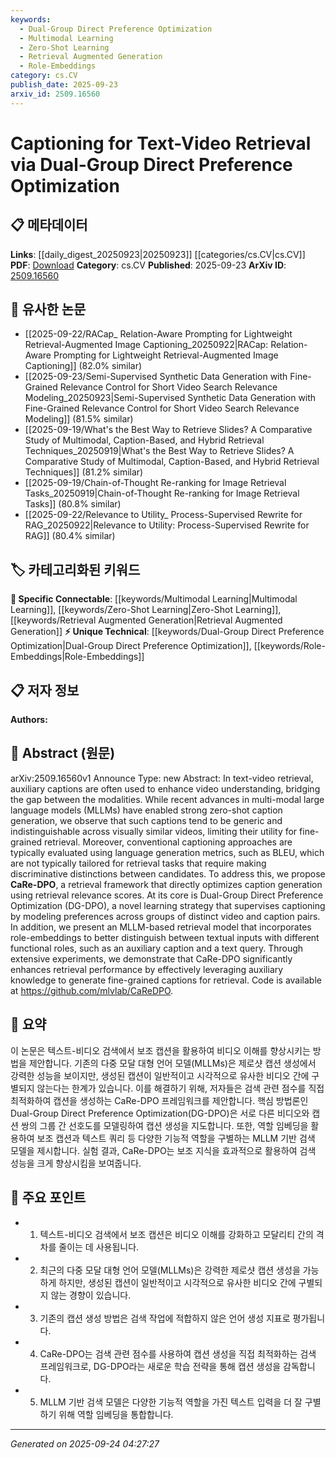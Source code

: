 ```yaml
---
keywords:
  - Dual-Group Direct Preference Optimization
  - Multimodal Learning
  - Zero-Shot Learning
  - Retrieval Augmented Generation
  - Role-Embeddings
category: cs.CV
publish_date: 2025-09-23
arxiv_id: 2509.16560
---
```


<!-- KEYWORD_LINKING_METADATA:
{
  "processed_timestamp": "2025-09-24T04:27:27.321188",
  "vocabulary_version": "1.0",
  "selected_keywords": [
    "Dual-Group Direct Preference Optimization",
    "Multimodal Learning",
    "Zero-Shot Learning",
    "Retrieval Augmented Generation",
    "Role-Embeddings"
  ],
  "rejected_keywords": [],
  "similarity_scores": {
    "Dual-Group Direct Preference Optimization": 0.92,
    "Multimodal Learning": 0.85,
    "Zero-Shot Learning": 0.87,
    "Retrieval Augmented Generation": 0.84,
    "Role-Embeddings": 0.8
  },
  "extraction_method": "AI_prompt_based",
  "budget_applied": true,
  "candidates_json": {
    "candidates": [
      {
        "surface": "Dual-Group Direct Preference Optimization",
        "canonical": "Dual-Group Direct Preference Optimization",
        "aliases": [
          "DG-DPO"
        ],
        "category": "unique_technical",
        "rationale": "This is a novel learning strategy introduced in the paper, crucial for linking discussions on optimization techniques in retrieval tasks.",
        "novelty_score": 0.85,
        "connectivity_score": 0.65,
        "specificity_score": 0.88,
        "link_intent_score": 0.92
      },
      {
        "surface": "Multimodal Large Language Models",
        "canonical": "Multimodal Learning",
        "aliases": [
          "MLLMs"
        ],
        "category": "specific_connectable",
        "rationale": "Links to the broader concept of integrating multiple modalities, which is key in modern AI systems.",
        "novelty_score": 0.45,
        "connectivity_score": 0.89,
        "specificity_score": 0.72,
        "link_intent_score": 0.85
      },
      {
        "surface": "Zero-Shot Caption Generation",
        "canonical": "Zero-Shot Learning",
        "aliases": [
          "Zero-Shot Captioning"
        ],
        "category": "specific_connectable",
        "rationale": "Connects to the growing field of zero-shot learning, particularly in generating content without task-specific data.",
        "novelty_score": 0.55,
        "connectivity_score": 0.88,
        "specificity_score": 0.8,
        "link_intent_score": 0.87
      },
      {
        "surface": "Retrieval Relevance Scores",
        "canonical": "Retrieval Augmented Generation",
        "aliases": [
          "Relevance Scores"
        ],
        "category": "specific_connectable",
        "rationale": "This concept is central to improving retrieval tasks by directly linking to relevance-based optimization strategies.",
        "novelty_score": 0.6,
        "connectivity_score": 0.82,
        "specificity_score": 0.78,
        "link_intent_score": 0.84
      },
      {
        "surface": "Role-Embeddings",
        "canonical": "Role-Embeddings",
        "aliases": [
          "Role-Based Embeddings"
        ],
        "category": "unique_technical",
        "rationale": "Introduces a unique approach to distinguish textual inputs, enhancing model understanding and retrieval precision.",
        "novelty_score": 0.7,
        "connectivity_score": 0.75,
        "specificity_score": 0.85,
        "link_intent_score": 0.8
      }
    ],
    "ban_list_suggestions": [
      "caption generation",
      "video understanding",
      "language generation metrics"
    ]
  },
  "decisions": [
    {
      "candidate_surface": "Dual-Group Direct Preference Optimization",
      "resolved_canonical": "Dual-Group Direct Preference Optimization",
      "decision": "linked",
      "scores": {
        "novelty": 0.85,
        "connectivity": 0.65,
        "specificity": 0.88,
        "link_intent": 0.92
      }
    },
    {
      "candidate_surface": "Multimodal Large Language Models",
      "resolved_canonical": "Multimodal Learning",
      "decision": "linked",
      "scores": {
        "novelty": 0.45,
        "connectivity": 0.89,
        "specificity": 0.72,
        "link_intent": 0.85
      }
    },
    {
      "candidate_surface": "Zero-Shot Caption Generation",
      "resolved_canonical": "Zero-Shot Learning",
      "decision": "linked",
      "scores": {
        "novelty": 0.55,
        "connectivity": 0.88,
        "specificity": 0.8,
        "link_intent": 0.87
      }
    },
    {
      "candidate_surface": "Retrieval Relevance Scores",
      "resolved_canonical": "Retrieval Augmented Generation",
      "decision": "linked",
      "scores": {
        "novelty": 0.6,
        "connectivity": 0.82,
        "specificity": 0.78,
        "link_intent": 0.84
      }
    },
    {
      "candidate_surface": "Role-Embeddings",
      "resolved_canonical": "Role-Embeddings",
      "decision": "linked",
      "scores": {
        "novelty": 0.7,
        "connectivity": 0.75,
        "specificity": 0.85,
        "link_intent": 0.8
      }
    }
  ]
}
-->

# Captioning for Text-Video Retrieval via Dual-Group Direct Preference Optimization

## 📋 메타데이터

**Links**: [[daily_digest_20250923|20250923]] [[categories/cs.CV|cs.CV]]
**PDF**: [Download](https://arxiv.org/pdf/2509.16560.pdf)
**Category**: cs.CV
**Published**: 2025-09-23
**ArXiv ID**: [2509.16560](https://arxiv.org/abs/2509.16560)

## 🔗 유사한 논문
- [[2025-09-22/RACap_ Relation-Aware Prompting for Lightweight Retrieval-Augmented Image Captioning_20250922|RACap: Relation-Aware Prompting for Lightweight Retrieval-Augmented Image Captioning]] (82.0% similar)
- [[2025-09-23/Semi-Supervised Synthetic Data Generation with Fine-Grained Relevance Control for Short Video Search Relevance Modeling_20250923|Semi-Supervised Synthetic Data Generation with Fine-Grained Relevance Control for Short Video Search Relevance Modeling]] (81.5% similar)
- [[2025-09-19/What's the Best Way to Retrieve Slides? A Comparative Study of Multimodal, Caption-Based, and Hybrid Retrieval Techniques_20250919|What's the Best Way to Retrieve Slides? A Comparative Study of Multimodal, Caption-Based, and Hybrid Retrieval Techniques]] (81.2% similar)
- [[2025-09-19/Chain-of-Thought Re-ranking for Image Retrieval Tasks_20250919|Chain-of-Thought Re-ranking for Image Retrieval Tasks]] (80.8% similar)
- [[2025-09-22/Relevance to Utility_ Process-Supervised Rewrite for RAG_20250922|Relevance to Utility: Process-Supervised Rewrite for RAG]] (80.4% similar)

## 🏷️ 카테고리화된 키워드
**🔗 Specific Connectable**: [[keywords/Multimodal Learning|Multimodal Learning]], [[keywords/Zero-Shot Learning|Zero-Shot Learning]], [[keywords/Retrieval Augmented Generation|Retrieval Augmented Generation]]
**⚡ Unique Technical**: [[keywords/Dual-Group Direct Preference Optimization|Dual-Group Direct Preference Optimization]], [[keywords/Role-Embeddings|Role-Embeddings]]

## 📋 저자 정보

**Authors:** 

## 📄 Abstract (원문)

arXiv:2509.16560v1 Announce Type: new 
Abstract: In text-video retrieval, auxiliary captions are often used to enhance video understanding, bridging the gap between the modalities. While recent advances in multi-modal large language models (MLLMs) have enabled strong zero-shot caption generation, we observe that such captions tend to be generic and indistinguishable across visually similar videos, limiting their utility for fine-grained retrieval. Moreover, conventional captioning approaches are typically evaluated using language generation metrics, such as BLEU, which are not typically tailored for retrieval tasks that require making discriminative distinctions between candidates. To address this, we propose $\textbf{CaRe-DPO}$, a retrieval framework that directly optimizes caption generation using retrieval relevance scores. At its core is Dual-Group Direct Preference Optimization (DG-DPO), a novel learning strategy that supervises captioning by modeling preferences across groups of distinct video and caption pairs. In addition, we present an MLLM-based retrieval model that incorporates role-embeddings to better distinguish between textual inputs with different functional roles, such as an auxiliary caption and a text query. Through extensive experiments, we demonstrate that CaRe-DPO significantly enhances retrieval performance by effectively leveraging auxiliary knowledge to generate fine-grained captions for retrieval. Code is available at https://github.com/mlvlab/CaReDPO.

## 📝 요약

이 논문은 텍스트-비디오 검색에서 보조 캡션을 활용하여 비디오 이해를 향상시키는 방법을 제안합니다. 기존의 다중 모달 대형 언어 모델(MLLMs)은 제로샷 캡션 생성에서 강력한 성능을 보이지만, 생성된 캡션이 일반적이고 시각적으로 유사한 비디오 간에 구별되지 않는다는 한계가 있습니다. 이를 해결하기 위해, 저자들은 검색 관련 점수를 직접 최적화하여 캡션을 생성하는 CaRe-DPO 프레임워크를 제안합니다. 핵심 방법론인 Dual-Group Direct Preference Optimization(DG-DPO)은 서로 다른 비디오와 캡션 쌍의 그룹 간 선호도를 모델링하여 캡션 생성을 지도합니다. 또한, 역할 임베딩을 활용하여 보조 캡션과 텍스트 쿼리 등 다양한 기능적 역할을 구별하는 MLLM 기반 검색 모델을 제시합니다. 실험 결과, CaRe-DPO는 보조 지식을 효과적으로 활용하여 검색 성능을 크게 향상시킴을 보여줍니다.

## 🎯 주요 포인트

- 1. 텍스트-비디오 검색에서 보조 캡션은 비디오 이해를 강화하고 모달리티 간의 격차를 줄이는 데 사용됩니다.
- 2. 최근의 다중 모달 대형 언어 모델(MLLMs)은 강력한 제로샷 캡션 생성을 가능하게 하지만, 생성된 캡션이 일반적이고 시각적으로 유사한 비디오 간에 구별되지 않는 경향이 있습니다.
- 3. 기존의 캡션 생성 방법은 검색 작업에 적합하지 않은 언어 생성 지표로 평가됩니다.
- 4. CaRe-DPO는 검색 관련 점수를 사용하여 캡션 생성을 직접 최적화하는 검색 프레임워크로, DG-DPO라는 새로운 학습 전략을 통해 캡션 생성을 감독합니다.
- 5. MLLM 기반 검색 모델은 다양한 기능적 역할을 가진 텍스트 입력을 더 잘 구별하기 위해 역할 임베딩을 통합합니다.


---

*Generated on 2025-09-24 04:27:27*